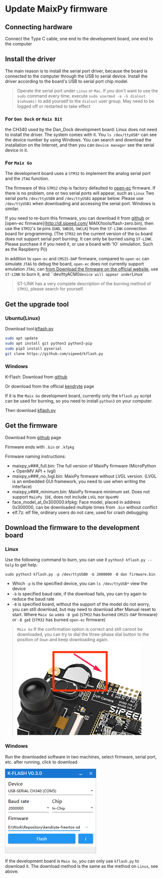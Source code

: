 Update MaixPy firmware
===========



## Connecting hardware

Connect the Type C cable, one end to the development board, one end to the computer


## Install the driver

The main reason is to install the serial port driver, because the board is connected to the computer through the USB to serial device. Install the driver according to the board's USB to serial port chip model.

> Operate the serial port under `Linux` or `Mac`. If you don't want to use the `sudo` command every time, execute `sudo usermod -a -G dialout $(whoami)` to add yourself to the `dialout` user group. May need to be logged off or restarted to take effect

### For `Dan Dock` or `Maix Bit`

the CH340 used by the Dan_Dock development board: Linux does not need to install the driver. The system comes with it. You `ls /dev/ttyUSB*` can see the device number by using Windows. You can search and download the installation on the Internet, and then you can `Device manager` see the serial device in it.


### For `Maix Go`

The development board uses a `STM32` to implement the analog serial port and the `JTAG` function.

The firmware of this `STM32` chip is factory defaulted to [open-ec](https://github.com/sipeed/open-ec) firmware. If there is no problem, one or two serial ports will appear, such as `Linux` Two serial ports `/dev/ttyUSB0` and `/dev/ttyUSB1` appear below. Please use `/dev/ttyUSB1` when downloading and accessing the serial port. Windows is similar.

If you need to re-burn this firmware, you can download it from [github](https://github.com/sipeed/open-ec/releases) or [open-ec firmware](http://dl.sipeed.com/ MAIX/tools/flash-zero.bin), then use the `STM32`'s `SW` pins (`GND`, `SWDIO`, `SWCLK`) from the `ST-LINK` connection board for programming. (The `STM32` on the current version of the `Go` board does not support serial port burning. It can only be burned using `ST-LINK`. Please purchase it if you need it, or use a board with 'IO` simulation. Such as the Raspberry Pi))

In addition to `open-ec` and `CMSIS-DAP` firmware, compared to `open-ec` can simulate `JTAG` to debug the board, `open-ec` does not currently support emulation `JTAG`, can [from Download the firmware on the official website](http://dl.sipeed.com/MAIX/tools/maix_go_cmsisdap_new.hex), use `ST-LINK` to burn it, and ``dev/ttyACM0` device will appear under `Linux`

> ST-LINK has a very complete description of the burning method of `STM32`, please search for yourself.



## Get the upgrade tool

### Ubuntu(Linux)

Download tool:[kflash.py](https://github.com/sipeed/kflash.py)

```bash
sudo apt update
sudo apt install git python3 python3-pip
sudo pip3 install pyserial
git clone https://github.com/sipeed/kflash.py
```

### Windows

K-Flash: Download from [github](https://github.com/kendryte/kendryte-flash-windows/releases)

Or download from the official [kendryte](https://kendryte.com/downloads/) page

If it is the `Maix Go` development board, currently only the `kflash.py` script can be used for burning, so you need to install `python3` on your computer.

Then download [kflash.py](https://github.com/sipeed/kflash.py)


## Get the firmware

Download from [github](https://github.com/sipeed/MaixPy/releases) page

Firmware ends with `.bin` or `.kfpkg`

Firmware naming instructions:

* maixpy_v###_full.bin: The full version of MaixPy firmware (MicroPython + OpenMV API + lvgl)
* maixpy_v###_no_lvgl.bin: MaixPy firmware without LVGL version. (LVGL is an embedded GUI framework, you need to use when writing the interface)
* maixpy_v###_minimum.bin: MaixPy firmware minimum set. Does not support `MaixPy IDE`, does not include `LVGL` nor `OpenMV`
* face_model_at_0x300000.kfpkg: Face model, placed in address 0x300000, can be downloaded multiple times from `.bin` without conflict
* elf.7z: elf file, ordinary users do not care, used for crash debugging


## Download the firmware to the development board

### Linux

Use the following command to burn, you can use it `python3 kflash.py --help` to get help.

```
sudo python3 kflash.py -p /dev/ttyUSB0 -b 2000000 -B dan firmware.bin
```

* Which `-p` is the specified device, you can `ls /dev/ttyUSB*` view the device 
* `-b` is specified baud rate, if the download fails, you can try again to reduce the baud rate 
* `-B` is specified board, without the support of the model do not worry, you can still download, but may need to download after Manual reset to start.  Where `Maix Go` uses `-B goD` (`STM32` has burned `CMSIS-DAP` firmware) or `-B goE` (`STM32` has burned `open-ec` firmware)

> `Maix Go` If the confirmation option is correct and still cannot be downloaded, you can try to dial the three-phase dial button to the position of `Down` and keep downloading again.
![Go Key Down](../../assets/Go_Key_Down.png)


### Windows

Run the downloaded software in two machines, select firmware, serial port, etc. after running, click to download

![kflash windows](../../assets/kflash_win.png)

If the development board is `Maix Go`, you can only use `kflash.py` to download it. The download method is the same as the method on `Linux`, see above.

